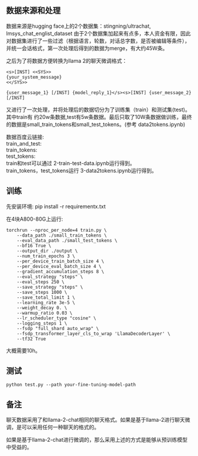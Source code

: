 ## 数据来源和处理

数据来源是hugging face上的2个数据集：stingning/ultrachat, lmsys_chat_englist_dataset
由于2个数据集加起来有点多，本人资金有限，因此对数据集进行了一些过滤（根据语言，轮数，对话总字数，是否被编辑等条件），并统一会话格式，第一次处理后得到的数据为merge，有大约45W条。

之后为了将数据方便转换为llama 2的聊天微调格式：

```
<s>[INST] <<SYS>>
{your_system_message}
<</SYS>>

{user_message_1} [/INST] {model_reply_1}</s><s>[INST] {user_message_2} [/INST]
```

又进行了一次处理，并将处理后的数据切分为了训练集（train）和测试集(test)。其中train有
约20w条数据,test有5w条数据。最后只取了10W条数据做训练，最终的数据是small_train_tokens和small_test_tokens。(参考 data2tokens.ipynb)

数据百度云链接:  
train_and_test:  
train_tokens:  
test_tokens:  
train和test可以通过 2-train-test-data.ipynb运行得到。  
train_tokens，test_tokens运行 3-data2tokens.ipynb运行得到。

## 训练

先安装环境:
pip install -r requirementx.txt

在4块A800-80G上运行:

```
torchrun --nproc_per_node=4 train.py \
    --data_path ./small_train_tokens \
    --eval_data_path ./small_test_tokens \
    --bf16 True \
    --output_dir ./output \
    --num_train_epochs 3 \
    --per_device_train_batch_size 4 \
    --per_device_eval_batch_size 4 \
    --gradient_accumulation_steps 8 \
    --eval_strategy "steps" \
    --eval_steps 250 \
    --save_strategy "steps" \
    --save_steps 1000 \
    --save_total_limit 1 \
    --learning_rate 3e-5 \
    --weight_decay 0. \
    --warmup_ratio 0.03 \
    --lr_scheduler_type "cosine" \
    --logging_steps 1 \
    --fsdp "full_shard auto_wrap" \
    --fsdp_transformer_layer_cls_to_wrap 'LlamaDecoderLayer' \
    --tf32 True
```
大概需要10h。

## 测试

```
python test.py --path your-fine-tuning-model-path
```

## 备注

聊天数据采用了和llama-2-chat相同的聊天格式。如果是基于llama-2进行聊天微调，是可以采用任何一种聊天的格式的。

如果是基于llama-2-chat进行微调的，那么采用上述的方式是能够从预训练模型中受益的。
